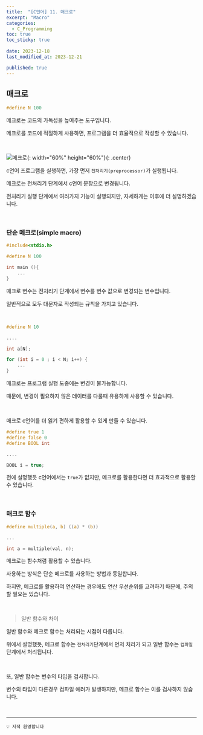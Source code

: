 ```yaml
---
title:  "[C언어] 11. 매크로"
excerpt: "Macro"
categories:
  - C_Programming
toc: true
toc_sticky: true
 
date: 2023-12-18
last_modified_at: 2023-12-21

published: true
---
```



## 매크로

```c
#define N 100
```


메크로는 코드의 가독성을 높여주는 도구입니다. 

메크로를 코드에 적절하게 사용하면, 프로그램을 더 효율적으로 작성할 수 있습니다.

<br />



![메크로](https://github.com/leehan416/Blog_comments/assets/35258105/47bb5b8c-e12e-48c5-9fd7-d31fe659b5c5){: width="60%" height="60%"}{: .center}


c언어 프로그램을 실행하면, 가장 먼저 `전처리기(preprocessor)`가 실행됩니다.

메크로는 전처리기 단계에서 c언어 문장으로 변경됩니다.

전처리기 실행 단계에서 여러가지 기능이 실행되지만, 자세하게는 이후에 더 설명하겠습니다.

<br />

### 단순 메크로(simple macro)

```c
#include<stdio.h>

#define N 100

int main (){
	...
}

```

매크로 변수는 전처리기 단계에서 변수를 변수 값으로 변경되는 변수입니다.

일반적으로 모두 대문자로 작성되는 규칙을 가지고 있습니다.

<br />

```c
#define N 10

....

int a[N];

for (int i = 0 ; i < N; i++) {
	...
}
```

매크로는 프로그램 실행 도중에는 변경이 불가능합니다.

때문에, 변경이 필요하지 않은 데이터를 다룰때 유용하게 사용할 수 있습니다.

<br />

매크로 c언어를 더 읽기 편하게 활용할 수 있게 만들 수 있습니다.

```c
#define true 1
#define false 0
#define BOOL int

....

BOOL i = true;
```
전에 설명했듯 c언어에서는 `true`가 없지만, 메크로를 활용한다면 더 효과적으로 활용할 수 있습니다.

<br />

### 매크로 함수 

```c
#define multiple(a, b) ((a) * (b))

...

int a = multiple(val, n);
```

메크로는 함수처럼 활용할 수 있습니다.

사용하는 방식은 단순 메크로를 사용하는 방법과 동일합니다.

하지만, 메크로를 활용하여 연산하는 경우에도 연산 우선순위를 고려하기 때문에, 주의할 필요는 있습니다.

<br />

> 일반 함수와 차이

일반 함수와 메크로 함수는 처리되는 시점이 다릅니다.

위에서 설명했듯, 메크로 함수는 `전처리기`단계에서 먼저 처리가 되고 일반 함수는 `컴파일`단계에서 처리됩니다.

<br />

또, 일반 함수는 변수의 타입을 검사합니다.

변수의 타입이 다른경우 컴파일 에러가 발생하지만, 메크로 함수는 이를 검사하지 않습니다.




<br />

---


```
💡 지적 환영합니다
```